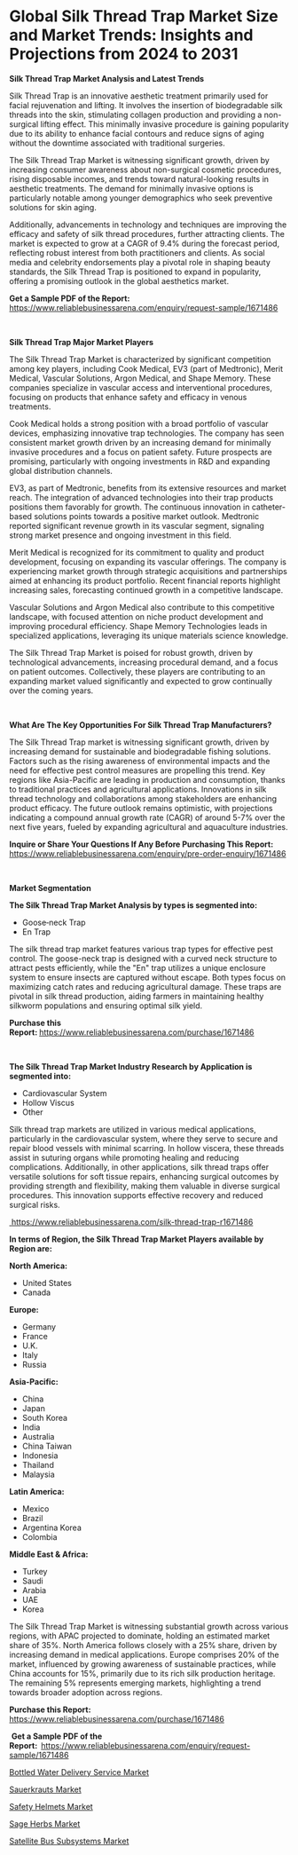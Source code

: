 <p><h1>Global Silk Thread Trap Market Size and Market Trends: Insights and Projections from 2024 to 2031</h1></p><p><strong>Silk Thread Trap Market Analysis and Latest Trends</strong></p>
<p><p>Silk Thread Trap is an innovative aesthetic treatment primarily used for facial rejuvenation and lifting. It involves the insertion of biodegradable silk threads into the skin, stimulating collagen production and providing a non-surgical lifting effect. This minimally invasive procedure is gaining popularity due to its ability to enhance facial contours and reduce signs of aging without the downtime associated with traditional surgeries.</p><p>The Silk Thread Trap Market is witnessing significant growth, driven by increasing consumer awareness about non-surgical cosmetic procedures, rising disposable incomes, and trends toward natural-looking results in aesthetic treatments. The demand for minimally invasive options is particularly notable among younger demographics who seek preventive solutions for skin aging. </p><p>Additionally, advancements in technology and techniques are improving the efficacy and safety of silk thread procedures, further attracting clients. The market is expected to grow at a CAGR of 9.4% during the forecast period, reflecting robust interest from both practitioners and clients. As social media and celebrity endorsements play a pivotal role in shaping beauty standards, the Silk Thread Trap is positioned to expand in popularity, offering a promising outlook in the global aesthetics market.</p></p>
<p><strong>Get a Sample PDF of the Report:&nbsp;</strong> <a href="https://www.reliablebusinessarena.com/enquiry/request-sample/1671486?utm_campaign=1172&utm_medium=2&utm_source=Github&utm_content=ia&utm_term=10102024&utm_id=silk-thread-trap">https://www.reliablebusinessarena.com/enquiry/request-sample/1671486</a></p>
<p>&nbsp;</p>
<p><strong>Silk Thread Trap Major Market Players</strong></p>
<p><p>The Silk Thread Trap Market is characterized by significant competition among key players, including Cook Medical, EV3 (part of Medtronic), Merit Medical, Vascular Solutions, Argon Medical, and Shape Memory. These companies specialize in vascular access and interventional procedures, focusing on products that enhance safety and efficacy in venous treatments.</p><p>Cook Medical holds a strong position with a broad portfolio of vascular devices, emphasizing innovative trap technologies. The company has seen consistent market growth driven by an increasing demand for minimally invasive procedures and a focus on patient safety. Future prospects are promising, particularly with ongoing investments in R&D and expanding global distribution channels.</p><p>EV3, as part of Medtronic, benefits from its extensive resources and market reach. The integration of advanced technologies into their trap products positions them favorably for growth. The continuous innovation in catheter-based solutions points towards a positive market outlook. Medtronic reported significant revenue growth in its vascular segment, signaling strong market presence and ongoing investment in this field.</p><p>Merit Medical is recognized for its commitment to quality and product development, focusing on expanding its vascular offerings. The company is experiencing market growth through strategic acquisitions and partnerships aimed at enhancing its product portfolio. Recent financial reports highlight increasing sales, forecasting continued growth in a competitive landscape.</p><p>Vascular Solutions and Argon Medical also contribute to this competitive landscape, with focused attention on niche product development and improving procedural efficiency. Shape Memory Technologies leads in specialized applications, leveraging its unique materials science knowledge.</p><p>The Silk Thread Trap Market is poised for robust growth, driven by technological advancements, increasing procedural demand, and a focus on patient outcomes. Collectively, these players are contributing to an expanding market valued significantly and expected to grow continually over the coming years.</p></p>
<p>&nbsp;</p>
<p><strong>What Are The Key Opportunities For Silk Thread Trap Manufacturers?</strong></p>
<p><p>The Silk Thread Trap market is witnessing significant growth, driven by increasing demand for sustainable and biodegradable fishing solutions. Factors such as the rising awareness of environmental impacts and the need for effective pest control measures are propelling this trend. Key regions like Asia-Pacific are leading in production and consumption, thanks to traditional practices and agricultural applications. Innovations in silk thread technology and collaborations among stakeholders are enhancing product efficacy. The future outlook remains optimistic, with projections indicating a compound annual growth rate (CAGR) of around 5-7% over the next five years, fueled by expanding agricultural and aquaculture industries.</p></p>
<p><strong>Inquire or Share Your Questions If Any Before Purchasing This Report:</strong> <a href="https://www.reliablebusinessarena.com/enquiry/pre-order-enquiry/1671486?utm_campaign=1172&utm_medium=2&utm_source=Github&utm_content=ia&utm_term=10102024&utm_id=silk-thread-trap">https://www.reliablebusinessarena.com/enquiry/pre-order-enquiry/1671486</a></p>
<p>&nbsp;</p>
<p><strong>Market Segmentation</strong></p>
<p><strong>The Silk Thread Trap Market Analysis by types is segmented into:</strong></p>
<p><ul><li>Goose‐neck Trap</li><li>En Trap</li></ul></p>
<p><p>The silk thread trap market features various trap types for effective pest control. The goose-neck trap is designed with a curved neck structure to attract pests efficiently, while the "En" trap utilizes a unique enclosure system to ensure insects are captured without escape. Both types focus on maximizing catch rates and reducing agricultural damage. These traps are pivotal in silk thread production, aiding farmers in maintaining healthy silkworm populations and ensuring optimal silk yield.</p></p>
<p><strong>Purchase this Report:&nbsp;</strong><a href="https://www.reliablebusinessarena.com/purchase/1671486?utm_campaign=1172&utm_medium=2&utm_source=Github&utm_content=ia&utm_term=10102024&utm_id=silk-thread-trap">https://www.reliablebusinessarena.com/purchase/1671486</a></p>
<p>&nbsp;</p>
<p><strong>The Silk Thread Trap Market Industry Research by Application is segmented into:</strong></p>
<p><ul><li>Cardiovascular System</li><li>Hollow Viscus</li><li>Other</li></ul></p>
<p><p>Silk thread trap markets are utilized in various medical applications, particularly in the cardiovascular system, where they serve to secure and repair blood vessels with minimal scarring. In hollow viscera, these threads assist in suturing organs while promoting healing and reducing complications. Additionally, in other applications, silk thread traps offer versatile solutions for soft tissue repairs, enhancing surgical outcomes by providing strength and flexibility, making them valuable in diverse surgical procedures. This innovation supports effective recovery and reduced surgical risks.</p></p>
<p><a href="https://www.reliablebusinessarena.com/silk-thread-trap-r1671486?utm_campaign=1172&utm_medium=2&utm_source=Github&utm_content=ia&utm_term=10102024&utm_id=silk-thread-trap">&nbsp;https://www.reliablebusinessarena.com/silk-thread-trap-r1671486</a></p>
<p><strong>In terms of Region, the Silk Thread Trap Market Players available by Region are:</strong></p>
<p>
    <p> <strong> North America: </strong>
        <ul>
            <li>United States</li>
            <li>Canada</li>
        </ul>
        </p> 
    <p> <strong> Europe: </strong>
        <ul>
            <li>Germany</li>
            <li>France</li>
            <li>U.K.</li>
            <li>Italy</li>
            <li>Russia</li>
        </ul>
        </p> 
    <p> <strong> Asia-Pacific: </strong>
        <ul>
            <li>China</li>
            <li>Japan</li>
            <li>South Korea</li>
            <li>India</li>
            <li>Australia</li>
            <li>China Taiwan</li>
            <li>Indonesia</li>
            <li>Thailand</li>
            <li>Malaysia</li>
        </ul>
        </p> 
    <p> <strong> Latin America: </strong>
        <ul>
            <li>Mexico</li>
            <li>Brazil</li>
            <li>Argentina Korea</li>
            <li>Colombia</li>
        </ul>
        </p> 
    <p> <strong> Middle East & Africa: </strong>
        <ul>
            <li>Turkey</li>
            <li>Saudi</li>
            <li>Arabia</li>
            <li>UAE</li>
            <li>Korea</li>
        </ul>
    </p>
    </p>
<p><p>The Silk Thread Trap Market is witnessing substantial growth across various regions, with APAC projected to dominate, holding an estimated market share of 35%. North America follows closely with a 25% share, driven by increasing demand in medical applications. Europe comprises 20% of the market, influenced by growing awareness of sustainable practices, while China accounts for 15%, primarily due to its rich silk production heritage. The remaining 5% represents emerging markets, highlighting a trend towards broader adoption across regions.</p></p>
<p><strong>Purchase this Report: </strong><a href="https://www.reliablebusinessarena.com/purchase/1671486?utm_campaign=1172&utm_medium=2&utm_source=Github&utm_content=ia&utm_term=10102024&utm_id=silk-thread-trap">https://www.reliablebusinessarena.com/purchase/1671486</a></p>
<p>&nbsp;<strong>Get a Sample PDF of the Report:&nbsp;&nbsp;</strong><a href="https://www.reliablebusinessarena.com/enquiry/request-sample/1671486?utm_campaign=1172&utm_medium=2&utm_source=Github&utm_content=ia&utm_term=10102024&utm_id=silk-thread-trap">https://www.reliablebusinessarena.com/enquiry/request-sample/1671486</a></p>
<p><strong></strong></p>
<p><p><a href="https://issuu.com/reportprime-2/docs/bottled-water-delivery-service-mark_a195616e68fe1b?utm_campaign=1172&utm_medium=2&utm_source=Github&utm_content=ia&utm_term=10102024&utm_id=silk-thread-trap">Bottled Water Delivery Service Market</a></p><p><a href="https://www.linkedin.com/pulse/sauerkrauts-market-trends-analysis-opportunities-challenges-ak16f?utm_campaign=1172&utm_medium=2&utm_source=Github&utm_content=ia&utm_term=10102024&utm_id=silk-thread-trap">Sauerkrauts Market</a></p><p><a href="https://www.linkedin.com/pulse/emerging-opportunities-challenges-global-safety-helmets-market-wckmf?utm_campaign=1172&utm_medium=2&utm_source=Github&utm_content=ia&utm_term=10102024&utm_id=silk-thread-trap">Safety Helmets Market</a></p><p><a href="https://www.linkedin.com/pulse/sage-herbs-market-share-size-trends-industry-analysis-report-tanef?utm_campaign=1172&utm_medium=2&utm_source=Github&utm_content=ia&utm_term=10102024&utm_id=silk-thread-trap">Sage Herbs Market</a></p><p><a href="https://www.linkedin.com/pulse/navigating-satellite-bus-subsystems-market-expert-analysis-emmcf?utm_campaign=1172&utm_medium=2&utm_source=Github&utm_content=ia&utm_term=10102024&utm_id=silk-thread-trap">Satellite Bus Subsystems Market</a></p></p>